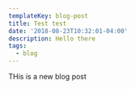 ```yaml
---
templateKey: blog-post
title: Test test
date: '2018-08-23T10:32:01-04:00'
description: Hello there
tags:
  - blog
---
```

THis is a new blog post
